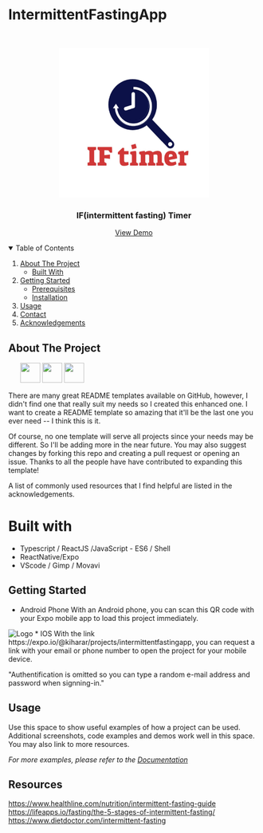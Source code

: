 # IntermittentFastingApp

<!-- PROJECT LOGO -->
<br />
<p align="center">
  <a>
    <img src="./src/images/IFLogo.png" alt="Logo" width="300" height="300">
  </a>

  <h3 align="center">IF(intermittent fasting) Timer</h3>

 <p align="center">
    <a href="https://expo.io/@kiharar/projects/intermittentfastingapp">View Demo</a>
 </p>

<!-- TABLE OF CONTENTS -->
<details open="open">
  <summary>Table of Contents</summary>
  <ol>
    <li>
      <a href="#about-the-project">About The Project</a>
      <ul>
        <li><a href="#built-with">Built With</a></li>
      </ul>
    </li>
    <li>
      <a href="#getting-started">Getting Started</a>
      <ul>
        <li><a href="#prerequisites">Prerequisites</a></li>
        <li><a href="#installation">Installation</a></li>
      </ul>
    </li>
    <li><a href="#usage">Usage</a></li>
    <li><a href="#contact">Contact</a></li>
    <li><a href="#acknowledgements">Acknowledgements</a></li>
  </ol>
</details>



<!-- ABOUT THE PROJECT -->
## About The Project
<ul>
    <img src="https://media.giphy.com/media/vFKqnCdLPNOKc/giphy.gif" width="40" height="40" />
    <img src="https://media.giphy.com/media/vFKqnCdLPNOKc/giphy.gif" width="40" height="40" />
    <img src="https://media.giphy.com/media/vFKqnCdLPNOKc/giphy.gif" width="40" height="40" />
</ul>
There are many great README templates available on GitHub, however, I didn't find one that really suit my needs so I created this enhanced one. I want to create a README template so amazing that it'll be the last one you ever need -- I think this is it.


Of course, no one template will serve all projects since your needs may be different. So I'll be adding more in the near future. You may also suggest changes by forking this repo and creating a pull request or opening an issue. Thanks to all the people have have contributed to expanding this template!

A list of commonly used resources that I find helpful are listed in the acknowledgements.

# Built with
 - Typescript / ReactJS /JavaScript - ES6 / Shell
 - ReactNative/Expo 
 - VScode / Gimp / Movavi 


## Getting Started
* Android Phone 
With an Android phone, you can scan this QR code with your Expo mobile app to load this project immediately.
<img src="QR CODE GOES HERE" alt="Logo" width="100" height="100">
* IOS 
With the link https://expo.io/@kiharar/projects/intermittentfastingapp, you can request a link with your email or phone number to 
open the project for your mobile device.

"Authentification is omitted so you can type a random e-mail address and password when signning-in."

<!-- USAGE EXAMPLES -->
## Usage

Use this space to show useful examples of how a project can be used. Additional screenshots, code examples and demos work well in this space. You may also link to more resources.

_For more examples, please refer to the [Documentation](https://example.com)_


## Resources 
https://www.healthline.com/nutrition/intermittent-fasting-guide
https://lifeapps.io/fasting/the-5-stages-of-intermittent-fasting/
https://www.dietdoctor.com/intermittent-fasting
